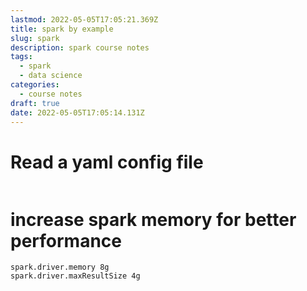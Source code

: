 ```yaml
---
lastmod: 2022-05-05T17:05:21.369Z
title: spark by example
slug: spark
description: spark course notes
tags:
  - spark
  - data science
categories:
  - course notes
draft: true
date: 2022-05-05T17:05:14.131Z
---
```


# Read a yaml config file

```python

```

# increase spark memory for better performance

```
spark.driver.memory 8g
spark.driver.maxResultSize 4g
```

